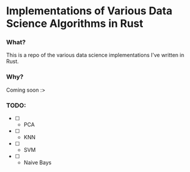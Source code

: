 # Implementations of Various Data Science Algorithms in Rust

### What?
This is a repo of the various data science implementations I've written in Rust.

### Why?
Coming soon :>

### TODO:
- [ ] - PCA 
- [ ] - KNN
- [ ] - SVM
- [ ] - Naive Bays

